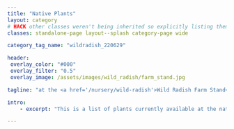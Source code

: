 ```yaml
---
title: "Native Plants"
layout: category
# HACK other classes weren't being inherited so explicitly listing them out
classes: standalone-page layout--splash category-page wide

category_tag_name: "wildradish_220629"

header:
 overlay_color: "#000"
 overlay_filter: "0.5"
 overlay_image: /assets/images/wild_radish/farm_stand.jpg

tagline: "at the <a href='/nursery/wild-radish'>Wild Radish Farm Stand</a>"

intro: 
    - excerpt: "This is a list of plants currently available at the native plant stand at Wild Radish Farm Stand. Browse below or view the <a href='https://docs.google.com/spreadsheets/d/1TqizcEdsrBXeTRXbwR5ea8HT0gyPpdzM/edit#gid=1324451350' target='_blank'>spreadsheet</a> here. Last Updated: June 29, 2022."

---
```



